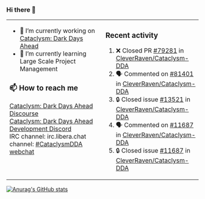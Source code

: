 ### Hi there 👋

<table><tr><td valign="top" width="50%">

- 🔭 I’m currently working on [Cataclysm: Dark Days Ahead](https://github.com/CleverRaven/Cataclysm-DDA)
- 🌱 I’m currently learning Large Scale Project Management

### 📫 How to reach me
[Cataclysm: Dark Days Ahead Discourse](https://discourse.cataclysmdda.org)  
[Cataclysm: Dark Days Ahead Development Discord](https://discord.gg/jFEc7Yp)  
IRC channel: irc.libera.chat channel: [#CataclysmDDA webchat](https://kiwiirc.com/nextclient/irc.libera.chat#CataclysmDDA)

</td><td valign="top" width="50%">

### Recent activity
<!--START_SECTION:activity-->
1. ❌ Closed PR [#79281](https://github.com/CleverRaven/Cataclysm-DDA/pull/79281) in [CleverRaven/Cataclysm-DDA](https://github.com/CleverRaven/Cataclysm-DDA)
2. 🗣 Commented on [#81401](https://github.com/CleverRaven/Cataclysm-DDA/pull/81401#issuecomment-2998329114) in [CleverRaven/Cataclysm-DDA](https://github.com/CleverRaven/Cataclysm-DDA)
3. 🔒 Closed issue [#13521](https://github.com/CleverRaven/Cataclysm-DDA/issues/13521) in [CleverRaven/Cataclysm-DDA](https://github.com/CleverRaven/Cataclysm-DDA)
4. 🗣 Commented on [#11687](https://github.com/CleverRaven/Cataclysm-DDA/issues/11687#issuecomment-2998300897) in [CleverRaven/Cataclysm-DDA](https://github.com/CleverRaven/Cataclysm-DDA)
5. 🔒 Closed issue [#11687](https://github.com/CleverRaven/Cataclysm-DDA/issues/11687) in [CleverRaven/Cataclysm-DDA](https://github.com/CleverRaven/Cataclysm-DDA)
<!--END_SECTION:activity-->

</td></tr></table>

[![Anurag's GitHub stats](https://github-readme-stats.vercel.app/api?username=kevingranade)](https://github.com/anuraghazra/github-readme-stats)
